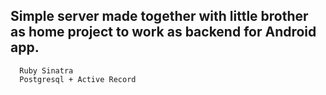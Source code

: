 Simple server made together with little brother as home project to work as backend for Android app.
-----------------------

      Ruby Sinatra
      Postgresql + Active Record
